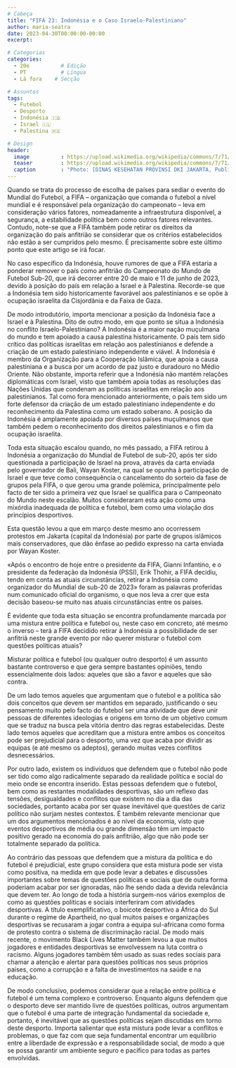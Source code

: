 ```yaml
---
# Cabeça
title: "FIFA 23: Indonésia e o Caso Israelo-Palestiniano"
author: maria-seatra
date: 2023-04-30T00:00:00-00:00
excerpt:

# Categorias
categories:
  - 20e          # Edição
  - PT           # Língua
  - Lá fora    # Secção

# Assuntos
tags:
  - Futebol
  - Desporto
  - Indonésia 🇮🇩
  - Israel 🇮🇱
  - Palestina 🇵🇸

# Design
header:
  image          : https://upload.wikimedia.org/wikipedia/commons/7/71/EID_FITRI_PRAYER_AT_THE_JAKARTA_INTERNATIONAL_STADIUM.jpg
  teaser         : https://upload.wikimedia.org/wikipedia/commons/7/71/EID_FITRI_PRAYER_AT_THE_JAKARTA_INTERNATIONAL_STADIUM.jpg
  caption        : "Photo: [DINAS KESEHATAN PROVINSI DKI JAKARTA, Public domain, via Wikimedia Commons](https://commons.wikimedia.org/wiki/File:EID_FITRI_PRAYER_AT_THE_JAKARTA_INTERNATIONAL_STADIUM.jpg)"
---
```


Quando se trata do processo de escolha de países para sediar o evento do Mundial do Futebol, a FIFA – organização que comanda o futebol a nível mundial e é responsável pela organização do campeonato – leva em consideração vários fatores, nomeadamente a infraestrutura disponível, a segurança, a estabilidade política bem como outros fatores relevantes. Contudo, note-se que a FIFA também pode retirar os direitos da organização do país anfitrião se considerar que os critérios estabelecidos não estão a ser cumpridos pelo mesmo. É precisamente sobre este último ponto que este artigo se irá focar. 
 
No caso específico da Indonésia, houve rumores de que a FIFA estaria a ponderar remover o país como anfitrião do Campeonato do Mundo de Futebol Sub-20, que irá decorrer entre 20 de maio e 11 de junho de 2023, devido à posição do país em relação a Israel e à Palestina. Recorde-se que a Indonésia tem sido historicamente favorável aos palestinianos e se opõe à ocupação israelita da Cisjordânia e da Faixa de Gaza.
 
De modo introdutório, importa mencionar a posição da Indonésia face a Israel e à Palestina. Dito de outro modo, em que ponto se situa a Indonésia no conflito Israelo-Palestiniano? A Indonésia é a maior nação muçulmana do mundo e tem apoiado a causa palestina historicamente. O país tem sido crítico das políticas israelitas em relação aos palestinianos e defende a criação de um estado palestiniano independente e viável. A Indonésia é membro da Organização para a Cooperação Islâmica, que apoia a causa palestiniana e a busca por um acordo de paz justo e duradouro no Médio Oriente. Não obstante, importa referir que a Indonésia não mantém relações diplomáticas com Israel, visto que também apoia todas as resoluções das Nações Unidas que condenam as políticas israelitas em relação aos palestinianos. Tal como fora mencionado anteriormente, o país tem sido um forte defensor da criação de um estado palestiniano independente e do reconhecimento da Palestina como um estado soberano. A posição da Indonésia é amplamente apoiada por diversos países muçulmanos que também pedem o reconhecimento dos direitos palestinianos e o fim da ocupação israelita. 
 
Toda esta situação escalou quando, no mês passado, a FIFA retirou à Indonésia a organização do Mundial de Futebol de sub-20, após ter sido questionada a participação de Israel na prova, através da carta enviada pelo governador de Bali, Wayan Koster, na qual se opunha à participação de Israel e que teve como consequência o cancelamento do sorteio da fase de grupos pela FIFA, o que gerou uma grande polémica, principalmente pelo facto de ter sido a primeira vez que Israel se qualifica para o Campeonato do Mundo neste escalão. Muitos consideraram esta ação como uma mixórdia inadequada de política e futebol, bem como uma violação dos princípios desportivos.
 
Esta questão levou a que em março deste mesmo ano ocorressem protestos em Jakarta (capital da Indonésia) por parte de grupos islâmicos mais conservadores, que dão ênfase ao pedido expresso na carta enviada por Wayan Koster. 
 
«Após o encontro de hoje entre o presidente da FIFA, Gianni Infantino, e o presidente da federação da Indonésia (PSSI), Erik Thohir, a FIFA decidiu, tendo em conta as atuais circunstâncias, retirar a Indonésia como organizador do Mundial de sub-20 de 2023» foram as palavras proferidas num comunicado oficial do organismo, o que nos leva a crer que esta decisão baseou-se muito nas atuais circunstâncias entre os países. 
 
É evidente que toda esta situação se encontra profundamente marcada por uma mistura entre política e futebol ou, neste caso em concreto, até mesmo o inverso – terá a FIFA decidido retirar à Indonésia a possibilidade de ser anfitriã neste grande evento por não querer misturar o futebol com questões políticas atuais? 
 
Misturar política e futebol (ou qualquer outro desporto) é um assunto bastante controverso e que gera sempre bastantes opiniões, tendo essencialmente dois lados: aqueles que são a favor e aqueles que são contra. 

De um lado temos aqueles que argumentam que o futebol e a política são dois conceitos que devem ser mantidos em separado, justificando o seu pensamento muito pelo facto do futebol ser uma atividade que deve unir pessoas de diferentes ideologias e origens em torno de um objetivo comum que se traduz na busca pela vitória dentro das regras estabelecidas. Deste lado temos aqueles que acreditam que a mistura entre ambos os conceitos pode ser prejudicial para o desporto, uma vez que acaba por dividir as equipas (e até mesmo os adeptos), gerando muitas vezes conflitos desnecessários. 
 
Por outro lado, existem os indivíduos que defendem que o futebol não pode ser tido como algo radicalmente separado da realidade política e social do meio onde se encontra inserido. Estas pessoas defendem que o futebol, bem como as restantes modalidades desportivas, são um reflexo das tensões, desigualdades e conflitos que existem no dia a dia das sociedades, portanto acaba por ser quase inevitável que questões de cariz político não surjam nestes contextos. É também relevante mencionar que um dos argumentos mencionados é ao nível da economia, visto que eventos desportivos de média ou grande dimensão têm um impacto positivo gerado na economia do país anfitrião, algo que não pode ser totalmente separado da política.

Ao contrário das pessoas que defendem que a mistura da política e do futebol é prejudicial, este grupo considera que esta mistura pode ser vista como positiva, na medida em que pode levar a debates e discussões importantes sobre temas de questões políticas e sociais que de outra forma poderiam acabar por ser ignoradas, não lhe sendo dada a devida relevância que devem ter. Ao longo de toda a história surgem-nos vários exemplos de como as questões políticas e sociais interferiram com atividades desportivas. A título exemplificativo, o boicote desportivo a África do Sul durante o regime de Apartheid, no qual muitos países e organizações desportivas se recusaram a jogar contra a equipa sul-africana como forma de protesto contra o sistema de discriminação racial. De modo mais recente, o movimento Black Lives Matter também levou a que muitos jogadores e entidades desportivas se envolvessem na luta contra o racismo. Alguns jogadores também têm usado as suas redes sociais para chamar a atenção e alertar para questões políticas nos seus próprios países, como a corrupção e a falta de investimentos na saúde e na educação.
 
De modo conclusivo, podemos considerar que a relação entre política e futebol é um tema complexo e controverso. Enquanto alguns defendem que o desporto deve ser mantido livre de questões políticas, outros argumentam que o futebol é uma parte de integração fundamental da sociedade e, portanto, é inevitável que as questões políticas sejam discutidas em torno deste desporto. Importa salientar que esta mistura pode levar a conflitos e problemas, o que faz com que seja fundamental encontrar um equilíbrio entre a liberdade de expressão e a responsabilidade social, de modo a que se possa garantir um ambiente seguro e pacífico para todas as partes envolvidas.